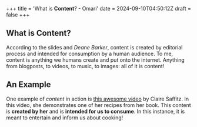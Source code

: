 +++
title = 'What is **Content**? - Omari'
date = 2024-09-10T04:50:12Z
draft = false
+++
## What is Content?

According to the slides and *Deane Barker*, content is created by editorial process and intended for consumption by a human audience.
To me, content is anything we humans create and put onto the internet. Anything from blogposts, to videos, to music, to images: all of it is content!

## An Example
One example of *content* in action is [this awesome video](https://www.youtube.com/watch?v=JlzmsTiOJnU&pp=ygUdY2xhaXJlIHNhZmZpdHogY2lubmFtb24gcm9sbHM%3D) by Claire Saffitz. In this video, she demonstrates one of her recipes from her book. This content is **created by her** and is **intended for us to consume**. In this instance, it is meant to entertain and inform us about cooking!
